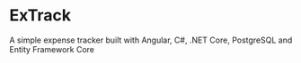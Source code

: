 # ExTrack

A simple expense tracker built with Angular, C#, .NET Core, PostgreSQL and Entity Framework Core
